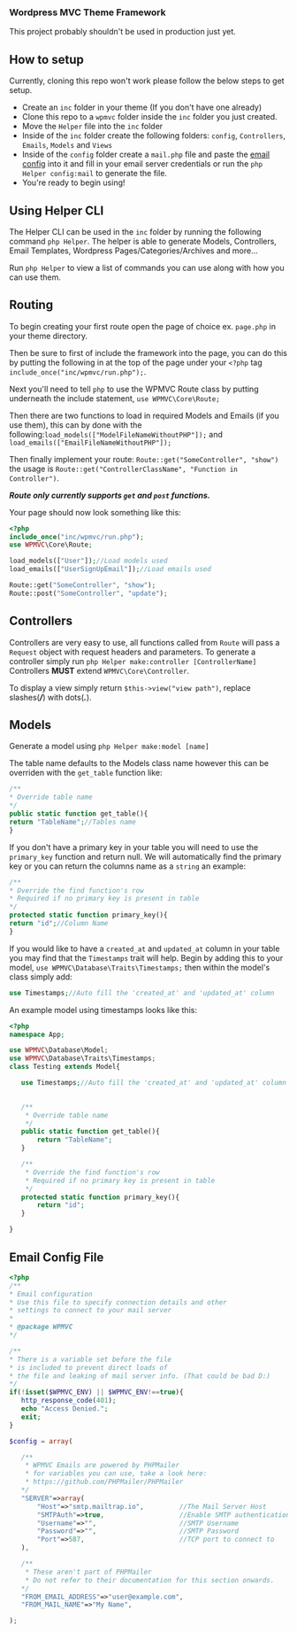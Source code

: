 ### Wordpress MVC Theme Framework
This project probably shouldn't be used in production just yet.

## How to setup
Currently, cloning this repo won't work please follow the below steps to get setup.

 - Create an `inc` folder in your theme (If you don't have one already)
 - Clone this repo to a `wpmvc` folder inside the `inc` folder you just created.
 - Move the `Helper` file into the `inc` folder
 - Inside of the `inc` folder create the following folders: `config`, `Controllers`, `Emails`, `Models` and `Views`
 - Inside of the `config` folder create a `mail.php` file and paste the [email config](#Email-Config-File) into it and fill in your email server credentials or run the `php Helper config:mail` to generate the file.
 - You're ready to begin using!
 
 ## Using Helper CLI
 The Helper CLI can be used in the `inc` folder by running the following command `php Helper`. The helper is able to generate Models, Controllers, Email Templates, Wordpress Pages/Categories/Archives and more... 
 
 Run `php Helper` to view a list of commands you can use along with how you can use them.
 
 ## Routing
 To begin creating your first route open the page of choice ex. `page.php` in your theme directory.
 
 Then be sure to first of include the framework into the page, you can do this by putting the following in at the top of the page under your `<?php` tag `include_once("inc/wpmvc/run.php");`.
 
 Next you'll need to tell `php` to use the WPMVC Route class by putting underneath the include statement, `use WPMVC\Core\Route;`
 
 Then there are two functions to load in required Models and Emails (if you use them), this can by done with the following:`load_models(["ModelFileNameWithoutPHP"]);` and `load_emails(["EmailFileNameWithoutPHP"]);`
 
 Then finally implement your route: `Route::get("SomeController", "show")` the usage is `Route::get("ControllerClassName", "Function in Controller")`.
 
 ***Route only currently supports `get` and `post` functions.***
 
 Your page should now look something like this:
 ```php
 <?php
 include_once("inc/wpmvc/run.php");
 use WPMVC\Core\Route;

 load_models(["User"]);//Load models used
 load_emails(["UserSignUpEmail"]);//Load emails used

 Route::get("SomeController", "show");
 Route::post("SomeController", "update");
 ```
 
 ## Controllers
 Controllers are very easy to use, all functions called from `Route` will pass a `Request` object with request headers and parameters.
 To generate a controller simply run `php Helper make:controller [ControllerName]`
 Controllers **MUST** extend `WPMVC\Core\Controller`.
 
 To display a view simply return `$this->view("view path")`, replace slashes(***/***) with dots(***.***).

 
 ## Models
 Generate a model using `php Helper make:model [name]`
 
 The table name defaults to the Models class name however this can be overriden with the `get_table` function like:
 ```php
 /**
 * Override table name
 */
public static function get_table(){
 return "TableName";//Tables name
}
 ```
 
 If you don't have a primary key in your table you will need to use the `primary_key` function and return null. We will automatically find the primary key or you can return the columns name as a `string` an example:
 
 ```php
/**
* Override the find function's row
* Required if no primary key is present in table
*/
protected static function primary_key(){
 return "id";//Column Name
}
 ```
 
 If you would like to have a `created_at` and `updated_at` column in your table you may find that the `Timestamps` trait will help.
 Begin by adding this to your model, `use WPMVC\Database\Traits\Timestamps;` then within the model's class simply add:
 ```php
 use Timestamps;//Auto fill the 'created_at' and 'updated_at' column
 ```
 
 An example model using timestamps looks like this:
 
 ```php
 <?php
namespace App;

use WPMVC\Database\Model;
use WPMVC\Database\Traits\Timestamps;
class Testing extends Model{

    use Timestamps;//Auto fill the 'created_at' and 'updated_at' column
    

    /**
     * Override table name
     */
    public static function get_table(){
        return "TableName";
    }

    /**
     * Override the find function's row
     * Required if no primary key is present in table
     */
    protected static function primary_key(){
        return "id";
    }

}
 ```
 
 ## Email Config File
 ```php
 <?php
/**
 * Email configuration
 * Use this file to specify connection details and other
 * settings to connect to your mail server
 * 
 * @package WPMVC
 */

/**
 * There is a variable set before the file 
 * is included to prevent direct loads of 
 * the file and leaking of mail server info. (That could be bad D:)
*/
if(!isset($WPMVC_ENV) || $WPMVC_ENV!==true){
    http_response_code(401);
    echo "Access Denied.";
    exit;
}

$config = array(

    /**
     * WPMVC Emails are powered by PHPMailer
     * for variables you can use, take a look here:
     * https://github.com/PHPMailer/PHPMailer
    */
    "SERVER"=>array(
        "Host"=>"smtp.mailtrap.io",         //The Mail Server Host
        "SMTPAuth"=>true,                   //Enable SMTP authentication
        "Username"=>"",                     //SMTP Username
        "Password"=>"",                     //SMTP Password
        "Port"=>587,                        //TCP port to connect to
    ),

    /**
     * These aren't part of PHPMailer
     * Do not refer to their documentation for this section onwards.
    */
    "FROM_EMAIL_ADDRESS"=>"user@example.com",
    "FROM_MAIL_NAME"=>"My Name",

);

 ```
